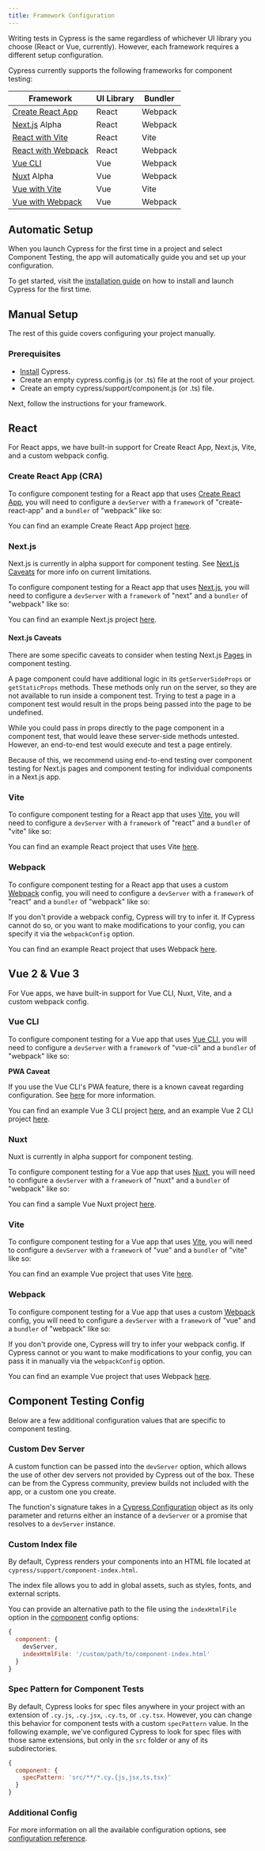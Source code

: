 ```yaml
---
title: Framework Configuration
---
```


Writing tests in Cypress is the same regardless of whichever UI library you
choose (React or Vue, currently). However, each framework requires a different
setup configuration.

Cypress currently supports the following frameworks for component testing:

| Framework                                            | UI Library | Bundler |
| ---------------------------------------------------- | ---------- | ------- |
| [Create React App](#Create-React-App-CRA)            | React      | Webpack |
| [Next.js](#Next-js) <Badge type="info">Alpha</Badge> | React      | Webpack |
| [React with Vite](#Vite)                             | React      | Vite    |
| [React with Webpack](#Webpack)                       | React      | Webpack |
| [Vue CLI](#Vue-CLI)                                  | Vue        | Webpack |
| [Nuxt](#Nuxt) <Badge type="info">Alpha</Badge>       | Vue        | Webpack |
| [Vue with Vite](#Vite-1)                             | Vue        | Vite    |
| [Vue with Webpack](#Webpack-1)                       | Vue        | Webpack |

## Automatic Setup

When you launch Cypress for the first time in a project and select Component
Testing, the app will automatically guide you and set up your configuration.

To get started, visit the
[installation guide](/guides/getting-started/installing-cypress#Installing) on
how to install and launch Cypress for the first time.

## Manual Setup

The rest of this guide covers configuring your project manually.

### Prerequisites

- [Install](/guides/getting-started/installing-cypress#Installing) Cypress.
- Create an empty cypress.config.js (or .ts) file at the root of your project.
- Create an empty cypress/support/component.js (or .ts) file.

Next, follow the instructions for your framework.

## React

For React apps, we have built-in support for Create React App, Next.js, Vite,
and a custom webpack config.

### Create React App (CRA)

To configure component testing for a React app that uses
[Create React App](https://create-react-app.dev/), you will need to configure a
`devServer` with a `framework` of "create-react-app" and a `bundler` of
"webpack" like so:

<cypress-config-file>
<template #js>

```js
const { defineConfig } = require('cypress')

module.exports = defineConfig({
  component: {
    devServer: {
      framework: 'create-react-app',
      bundler: 'webpack',
    },
  },
})
```

</template>
<template #ts>

```ts
import { defineConfig } from 'cypress'

export default defineConfig({
  component: {
    devServer: {
      framework: 'create-react-app',
      bundler: 'webpack',
    },
  },
})
```

</template>
</cypress-config-file>

You can find an example Create React App project
[here](https://github.com/cypress-io/cypress-component-examples/tree/main/setup-create-react-app).

### Next.js

<Alert type="warning">

Next.js is currently in alpha support for component testing. See
[Next.js Caveats](#Next-js-Caveats) for more info on current limitations.

</Alert>

To configure component testing for a React app that uses
[Next.js](https://nextjs.org/), you will need to configure a `devServer` with a
`framework` of "next" and a `bundler` of "webpack" like so:

<cypress-config-file>
<template #js>

```js
const { defineConfig } = require('cypress')

module.exports = defineConfig({
  component: {
    devServer: {
      framework: 'next',
      bundler: 'webpack',
    },
  },
})
```

</template>
<template #ts>

```ts
import { defineConfig } from 'cypress'

export default defineConfig({
  component: {
    devServer: {
      framework: 'next',
      bundler: 'webpack',
    },
  },
})
```

</template>
</cypress-config-file>

You can find an example Next.js project
[here](https://github.com/cypress-io/cypress-component-examples/tree/main/setup-create-next-app).

#### Next.js Caveats

There are some specific caveats to consider when testing Next.js
[Pages](https://nextjs.org/docs/basic-features/pages) in component testing.

A page component could have additional logic in its `getServerSideProps` or
`getStaticProps` methods. These methods only run on the server, so they are not
available to run inside a component test. Trying to test a page in a component
test would result in the props being passed into the page to be undefined.

While you could pass in props directly to the page component in a component
test, that would leave these server-side methods untested. However, an
end-to-end test would execute and test a page entirely.

Because of this, we recommend using end-to-end testing over component testing
for Next.js pages and component testing for individual components in a Next.js
app.

### Vite

To configure component testing for a React app that uses
[Vite](https://vitejs.dev/), you will need to configure a `devServer` with a
`framework` of "react" and a `bundler` of "vite" like so:

<cypress-config-file>
<template #js>

```js
const { defineConfig } = require('cypress')

module.exports = defineConfig({
  component: {
    devServer: {
      framework: 'react',
      bundler: 'vite',
    },
  },
})
```

</template>
<template #ts>

```ts
import { defineConfig } from 'cypress'

export default defineConfig({
  component: {
    devServer: {
      framework: 'react',
      bundler: 'vite',
    },
  },
})
```

</template>
</cypress-config-file>

You can find an example React project that uses Vite
[here](https://github.com/cypress-io/cypress-component-examples/tree/main/setup-vite-react-app).

### Webpack

To configure component testing for a React app that uses a custom
[Webpack](https://webpack.js.org/) config, you will need to configure a
`devServer` with a `framework` of "react" and a `bundler` of "webpack" like so:

<cypress-config-file>
<template #js>

```js
const { defineConfig } = require('cypress')

module.exports = defineConfig({
  component: {
    devServer: {
      framework: 'react',
      bundler: 'webpack',
      // optionally pass in webpack config
      webpackConfig: require('webpack.config'),
    },
  },
})
```

</template>
<template #ts>

```ts
import { defineConfig } from 'cypress'
import webpackConfig from 'webpack.config'

export default defineConfig({
  component: {
    devServer: {
      framework: 'react',
      bundler: 'webpack',
      // optionally pass in webpack config
      webpackConfig,
    },
  },
})
```

</template>
</cypress-config-file>

If you don't provide a webpack config, Cypress will try to infer it. If Cypress
cannot do so, or you want to make modifications to your config, you can specify
it via the `webpackConfig` option.

You can find an example React project that uses Webpack
[here](https://github.com/cypress-io/cypress-component-examples/tree/main/setup-webpack-react-app).

<!-- Couldn't simply call this next section "Vue" because using "## Vue" by itself killed the tabs in the code examples -->

## Vue 2 & Vue 3

For Vue apps, we have built-in support for Vue CLI, Nuxt, Vite, and a custom
webpack config.

### Vue CLI

To configure component testing for a Vue app that uses
[Vue CLI](https://cli.vuejs.org/), you will need to configure a `devServer` with
a `framework` of "vue-cli" and a `bundler` of "webpack" like so:

<cypress-config-file>
<template #js>

```js
const { defineConfig } = require('cypress')

module.exports = defineConfig({
  component: {
    devServer: {
      framework: 'vue-cli',
      bundler: 'webpack',
    },
  },
})
```

</template>
<template #ts>

```ts
import { defineConfig } from 'cypress'

export default defineConfig({
  component: {
    devServer: {
      framework: 'vue-cli',
      bundler: 'webpack',
    },
  },
})
```

</template>
</cypress-config-file>

<Alert type="warning">

<strong class="alert-header">PWA Caveat</strong>

If you use the Vue CLI's PWA feature, there is a known caveat regarding
configuration. See
[here](https://github.com/cypress-io/cypress/issues/15968#issuecomment-819170918)
for more information.

</Alert>

You can find an example Vue 3 CLI project
[here](https://github.com/cypress-io/cypress-component-examples/tree/main/setup-vue-cli-vue3),
and an example Vue 2 CLI project
[here](https://github.com/cypress-io/cypress-component-examples/tree/main/setup-vue-cli-vue2).

### Nuxt

<Alert type="warning">

Nuxt is currently in alpha support for component testing.

</Alert>

To configure component testing for a Vue app that uses
[Nuxt](https://nuxtjs.org/), you will need to configure a `devServer` with a
`framework` of "nuxt" and a `bundler` of "webpack" like so:

<cypress-config-file>
<template #js>

```js
const { defineConfig } = require('cypress')

module.exports = defineConfig({
  component: {
    devServer: {
      framework: 'nuxt',
      bundler: 'webpack',
    },
  },
})
```

</template>
<template #ts>

```ts
import { defineConfig } from 'cypress'

export default defineConfig({
  component: {
    devServer: {
      framework: 'nuxt',
      bundler: 'webpack',
    },
  },
})
```

</template>
</cypress-config-file>

You can find a sample Vue Nuxt project
[here](https://github.com/cypress-io/cypress-component-examples/tree/main/setup-nuxt-vue-2).

### Vite

To configure component testing for a Vue app that uses
[Vite](https://vitejs.dev/), you will need to configure a `devServer` with a
`framework` of "vue" and a `bundler` of "vite" like so:

<cypress-config-file>
<template #js>

```js
const { defineConfig } = require('cypress')

module.exports = defineConfig({
  component: {
    devServer: {
      framework: 'vue',
      bundler: 'vite',
    },
  },
})
```

</template>
<template #ts>

```ts
import { defineConfig } from 'cypress'

export default defineConfig({
  component: {
    devServer: {
      framework: 'vue',
      bundler: 'vite',
    },
  },
})
```

</template>
</cypress-config-file>

You can find an example Vue project that uses Vite
[here](https://github.com/cypress-io/cypress-component-examples/tree/main/setup-vite-vue-app).

### Webpack

To configure component testing for a Vue app that uses a custom
[Webpack](https://webpack.js.org/) config, you will need to configure a
`devServer` with a `framework` of "vue" and a `bundler` of "webpack" like so:

<cypress-config-file>
<template #js>

```js
const { defineConfig } = require('cypress')

module.exports = defineConfig({
  component: {
    devServer: {
      framework: 'vue',
      bundler: 'webpack',
      // optionally pass in webpack config
      webpackConfig: require('webpack.config'),
    },
  },
})
```

</template>
<template #ts>

```ts
import { defineConfig } from 'cypress'
import webpackConfig from 'webpack.config'

export default defineConfig({
  component: {
    devServer: {
      framework: 'vue',
      bundler: 'webpack',
      // optionally pass in webpack config
      webpackConfig,
    },
  },
})
```

</template>
</cypress-config-file>

If you don't provide one, Cypress will try to infer your webpack config. If
Cypress cannot or you want to make modifications to your config, you can pass it
in manually via the `webpackConfig` option.

You can find an example Vue project that uses Webpack
[here](https://github.com/cypress-io/cypress-component-examples/tree/main/setup-webpack-vue-app).

## Component Testing Config

Below are a few additional configuration values that are specific to component
testing.

### Custom Dev Server

A custom function can be passed into the `devServer` option, which allows the
use of other dev servers not provided by Cypress out of the box. These can be
from the Cypress community, preview builds not included with the app, or a
custom one you create.

The function's signature takes in a
[Cypress Configuration](/guides/references/configuration) object as its only
parameter and returns either an instance of a `devServer` or a promise that
resolves to a `devServer` instance.

<cypress-config-file>
<template #js>

```js
const { defineConfig } = require('cypress')

module.exports = defineConfig({
  component: {
    devServer(cypressConfig) {
      // return devServer instance or a promise that resolves to
      // a dev server here
      return {
        port: 1234,
        close: () => {},
      }
    },
  },
})
```

</template>
<template #ts>

```ts
import { defineConfig } from 'cypress'

export default defineConfig({
  component: {
    devServer(cypressConfig: CypressConfiguration) {
      // return devServer instance or a promise that resolves to
      // a dev server here
      return {
        port: 1234,
        close: () => {},
      }
    },
  },
})
```

</template>
</cypress-config-file>

### Custom Index file

By default, Cypress renders your components into an HTML file located at
`cypress/support/component-index.html`.

The index file allows you to add in global assets, such as styles, fonts, and
external scripts.

You can provide an alternative path to the file using the `indexHtmlFile` option
in the [component](/guides/references/configuration#component) config options:

```js
{
  component: {
    devServer,
    indexHtmlFile: '/custom/path/to/component-index.html'
  }
}
```

### Spec Pattern for Component Tests

By default, Cypress looks for spec files anywhere in your project with an
extension of `.cy.js`, `.cy.jsx`, `.cy.ts`, or `.cy.tsx`. However, you can
change this behavior for component tests with a custom `specPattern` value. In
the following example, we've configured Cypress to look for spec files with
those same extensions, but only in the `src` folder or any of its
subdirectories.

```js
{
  component: {
    specPattern: 'src/**/*.cy.{js,jsx,ts,tsx}'
  }
}
```

### Additional Config

For more information on all the available configuration options, see
[configuration reference](/guides/references/configuration).
